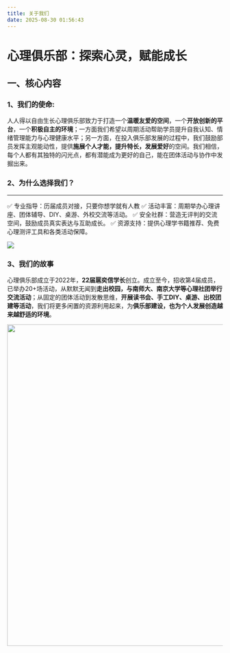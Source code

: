 ```yaml
---
title: 关于我们
date: 2025-08-30 01:56:43
---
```

# 心理俱乐部：探索心灵，赋能成长
## 一、核心内容
### 1、我们的使命:
 人人得以自由生长心理俱乐部致力于打造一个**温暖友爱的空间**，一个**开放创新的平台**，一个**积极自主的环境**；一方面我们希望以周期活动帮助学员提升自我认知、情绪管理能力与心理健康水平；另一方面，在投入俱乐部发展的过程中，我们鼓励部员发挥主观能动性，提供**施展个人才能，提升特长，发展爱好**的空间。我们相信，每个人都有其独特的闪光点，都有潜能成为更好的自己，能在团体活动与协作中发掘出来。

### 2、为什么选择我们？

------------
✅ 专业指导：历届成员对接，只要你想学就有人教
✅ 活动丰富：周期举办心理讲座、团体辅导、DIY、桌游、外校交流等活动。
✅ 安全社群：营造无评判的交流空间，鼓励成员真实表达与互助成长。
✅ 资源支持：提供心理学书籍推荐、免费心理测评工具和各类活动保障。

![](https://jsd-proxy.ygxz.in/gh/aeuicey/Picwent/pic/20250830205207971.png)

###  3、我们的故事
 心理俱乐部成立于2022年，**22届扈奕信学长**创立。成立至今，招收第4届成员，已举办20+场活动，从默默无闻到**走出校园，与南师大、南京大学等心理社团举行交流活动**；从固定的团体活动到发散思维，**开展读书会、手工DIY、桌游、出校团建等活动**，我们将更多闲置的资源利用起来，为**俱乐部建设，也为个人发展创造越来越舒适的环境**。

<img src="https://jsd-proxy.ygxz.in/gh/aeuicey/Picwent/pic/20250830210808044.png" width="750px">

